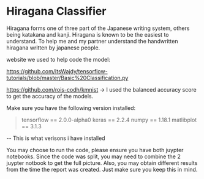 # Hiragana Classifier

Hiragana forms one of three part of the Japanese writing system, others being katakana and kanji. Hiragana is known to be the easiest to understand. To help me and my partner understand the handwritten hiragana written by japanese people.

website we used to help code the model:

https://github.com/ItsWajdy/tensorflow-tutorials/blob/master/Basic%20Classification.py

https://github.com/rois-codh/kmnist -> I used the balanced accuracy score to get the accuracy of the models.


Make sure you have the following version installed:

> tensorflow == 2.0.0-alpha0
> keras == 2.2.4
> numpy == 1.18.1
> matlibplot == 3.1.3

-- This is what verisons i have installed

You may choose to run the code, please ensure you have both juypter notebooks. Since the code was split, you may need to combine the 2 juypter notbook to get the full picture. Also, you may obtain different results from the time the report was created. Just make sure you keep this in mind.


